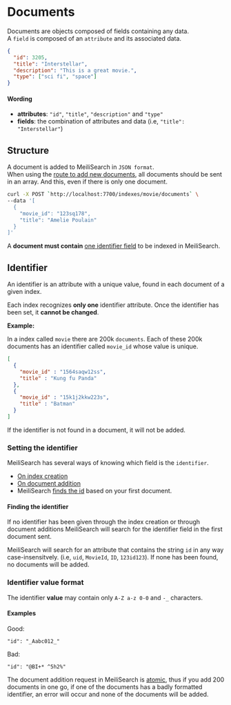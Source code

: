 # Documents

Documents are objects composed of fields containing any data.</br>
A `field` is composed of an `attribute` and its associated data.

```json
{
  "id": 3205,
  "title": "Interstellar",
  "description": "This is a great movie.",
  "type": ["sci fi", "space"]
}
```

#### Wording


- **attributes**: `"id"`, `"title"`, `"description"` and `"type"`</br>
- **fields**: the combination of attributes and data (i.e, `"title": "Interstellar"`)

## Structure

A document is added to MeiliSearch in `JSON format`.<br/>
When using the [route to add new documents](/references/documents.md#add-or-update-documents), all documents should be sent in an array. And this, even if there is only one document.

```bash
curl -X POST `http://localhost:7700/indexes/movie/documents` \
--data '[
  {
    "movie_id": "123sq178",
    "title": "Amelie Poulain"
  }
]'
```

A **document must contain** [one identifier field](/guides/main_concepts/documents.md#documents-identifiers) to be indexed in MeiliSearch.

## Identifier

An identifier is an attribute with a unique value, found in each document of a given index.

Each index recognizes **only one** identifier attribute. Once the identifier has been set, it **cannot be changed**.

**Example:**

In a index called `movie` there are 200k `documents`. Each of these 200k documents has an identifier called `movie_id` whose value is unique.

```json
[
  {
    "movie_id" : "1564saqw12ss",
    "title" : "Kung fu Panda"
  },
  {
    "movie_id" : "15k1j2kkw223s",
    "title" : "Batman"
  }
]
```

If the identifier is not found in a document, it will not be added.

<!-- To be indexed by MeiliSearch, a document must have an **identifier**. A document without an identifier will be ignored by MeiliSearch. -->
<!--  -->
### Setting the identifier

MeiliSearch has several ways of knowing which field is the `identifier`.

- [On index creation](#)
- [On document addition](#)
- MeiliSearch [finds the id](/guides/main_concepts/documents.html#finding-the-identifier) based on your first document.


<!-- If you want to **change the identifier** after it has been set you will need to recreate a new index, set the right identifier through one of the above methods, and reupload all the documents. -->

#### Finding the identifier

If no identifier has been given through the index creation or through document additions MeiliSearch will search for the identifier field in the first document sent.

MeiliSearch will search for an attribute that contains the string `id` in any way case-insensitvely. (i.e, `uid`, `MovieId`, `ID`, `123id123`).
If none has been found, no documents will be added.


### Identifier value format

The identifier **value** may contain only `A-Z a-z 0-0` and `-_` characters.

#### Examples

Good:
```
"id": "_Aabc012_"
```
Bad:
```
"id": "@BI+* ^5h2%"
```


The document addition request in MeiliSearch is [atomic](https://en.wikipedia.org/wiki/Atomicity_(database_systems)), thus if you add 200 documents in one go, if
one of the documents has a badly formatted identifier, an error will occur and none of the documents will be added.
